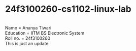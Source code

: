 # 24f3100260-cs1102-linux-lab
<br>
Name = Ananya Tiwari
<br>
Education = IITM BS Electronic System
<br>
Roll no. = 24f3100260
<br>
This is just an update
